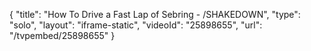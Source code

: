 {
    "title": "How To Drive a Fast Lap of Sebring - \/SHAKEDOWN",
    "type": "solo",
    "layout": "iframe-static",
    "videoId": "25898655",
    "url": "\/tvpembed\/25898655"
}